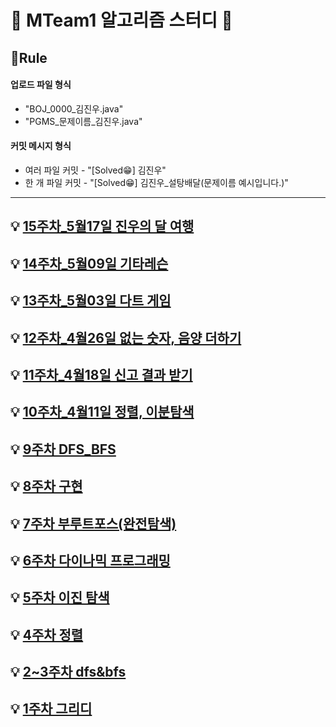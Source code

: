 # 🌈 MTeam1 알고리즘 스터디 🌈


## 📝Rule
#### 업로드 파일 형식
 - "BOJ_0000_김진우.java"
 - "PGMS_문제이름_김진우.java"

#### 커밋 메시지 형식 
  - 여러 파일 커밋 - "[Solved😁] 김진우"
  - 한 개 파일 커밋 - "[Solved😁] 김진우_설탕배달(문제이름 예시입니다.)"
  
---
## 💡 [15주차_5월17일 진우의 달 여행](./22년도_15주차_5월17일)

## 💡 [14주차_5월09일 기타레슨](./22년도_14주차_5월09일)

## 💡 [13주차_5월03일 다트 게임](./22년도_13주차_5월03일)

## 💡 [12주차_4월26일 없는 숫자, 음양 더하기](./22년도_12주차_4월26일)

## 💡 [11주차_4월18일 신고 결과 받기](./22년도_11주차_4월18일)

## 💡 [10주차_4월11일 정렬, 이분탐색](./22년도_10주차_4월11일) 

## 💡 [9주차 DFS_BFS](./22년도_9주차_3월28일_DFS_BFS) 

## 💡 [8주차 구현](./22년도_8주차_3월21일_구현)  

## 💡 [7주차 부루트포스(완전탐색)](./22년도_7주차_3월14일_브루트포스(완전탐색))

## 💡 [6주차 다이나믹 프로그래밍](./22년도_6주차_3월7일_다이나믹프로그래밍)

## 💡 [5주차 이진 탐색](./22년도_5주차_2월28일_이진탐색)

## 💡 [4주차 정렬](./22년도_4주차_2월21일_정렬)

## 💡 [2~3주차 dfs&bfs](./22년도_2,3주차_2월7일_dfs_bfs)

## 💡 [1주차 그리디](./22년도_1주차_1월31일_그리디)
